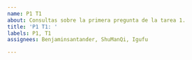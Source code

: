 ```yaml
---
name: P1 T1
about: Consultas sobre la primera pregunta de la tarea 1.
title: 'P1 T1: '
labels: P1, T1
assignees: Benjaminsantander, ShuManQi, Igufu

---
```



